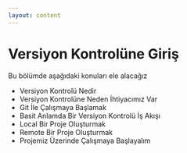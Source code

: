 ```yaml
---
layout: content
---
```


# Versiyon Kontrolüne Giriş

Bu bölümde aşağıdaki konuları ele alacağız

* Versiyon Kontrolü Nedir
* Versiyon Kontrolüne Neden İhtiyacımız Var
* Git İle Çalışmaya Başlamak
* Basit Anlamda Bir Versiyon Kontrolü İş Akışı
* Local Bir Proje Oluşturmak
* Remote Bir Proje Oluşturmak
* Projemiz Üzerinde Çalışmaya Başlayalım
